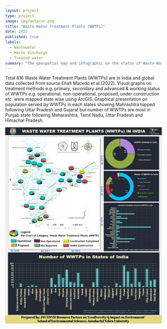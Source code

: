 ```yaml
---
layout: project
type: project
image: img/wwtpcvr.png
title: "Waste Water Treatment Plants (WWTPs)"
date: 2022
published: true
labels:
  - Wastewater
  - Waste discharge
  - Treated water
summary: "The geospatial map and infographic on the status of Waste Water Treatment Plants (WWTPs) in Indian states are sustainable solution to treat human and industrial effluents and disposal and utilization of treated water to irrigation, industrial reuse and others"
---
```


Total 816 Waste Water Treatment Plants (WWTPs) are in India and global data collected from source Ehalt Macedo et al.(2022). Visual graphs on treatment methods e.g. primary, secondary and advanced & working status of WWTPs e.g. operational, non-operational, proposed, under construction etc. were mapped state wise using ArcGIS. Graphical presentation on population served by WWTPs in each states showing Mahrashtra topped following Uttar Pradesh and Gujarat but number of WWTPs are most in Punjab state following Maharashtra, Tamil Nadu, Uttar Pradesh and Himachal Pradesh.

<img class="img-fluid" src="/img/wwtp.png" alt="" />
